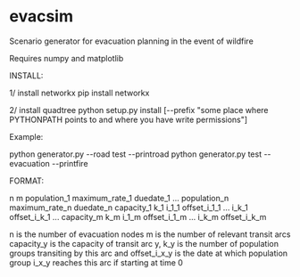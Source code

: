 # evacsim
Scenario generator for evacuation planning in the event of wildfire


Requires numpy and matplotlib

INSTALL:

1/ install networkx
pip install networkx
	
2/ install quadtree
python setup.py install [--prefix "some place where PYTHONPATH points to and where you have write permissions"] 
	
	
Example:

python generator.py --road test --printroad
python generator.py test --evacuation --printfire


FORMAT:

n m
population_1 maximum_rate_1 duedate_1
	...
population_n maximum_rate_n duedate_n
capacity_1 k_1 i_1_1 offset_i_1_1 ... i_k_1 offset_i_k_1
	...
capacity_m k_m i_1_m offset_i_1_m ... i_k_m offset_i_k_m


n is the number of evacuation nodes
m is the number of relevant transit arcs
capacity_y is the capacity of transit arc y, k_y is the number of population groups transiting by this arc and offset_i_x_y is the date at which population group i_x_y reaches this arc if starting at time 0